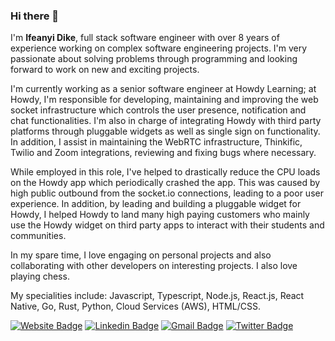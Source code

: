 ### Hi there 👋
I'm **Ifeanyi Dike**, full stack software engineer with over 8 years of experience working on complex software engineering projects. I'm very passionate about solving problems through programming and looking forward to work on new and exciting projects.

I'm currently working as a senior software engineer at Howdy Learning; at Howdy, I'm responsible for developing, maintaining and improving the web socket infrastructure which controls the user presence, notification and chat functionalities. I'm also in charge of integrating Howdy with third party platforms through pluggable widgets as well as single sign on functionality. In addition, I assist in maintaining the WebRTC infrastructure, Thinkific, Twilio and Zoom integrations, reviewing and fixing bugs where necessary.

While employed in this role, I've helped to drastically reduce the CPU loads on the Howdy app which periodically crashed the app. This was caused by high public outbound from the socket.io connections, leading to a poor user experience. In addition, by leading and building a pluggable widget for Howdy, I helped Howdy to land many high paying customers who mainly use the Howdy widget on third party apps to interact with their students and communities. 

In my spare time, I love engaging on personal projects and also collaborating with other developers on interesting projects. I also love playing chess. 

My specialities include: Javascript, Typescript, Node.js, React.js, React Native, Go, Rust, Python, Cloud Services (AWS), HTML/CSS.

[![Website Badge](https://img.shields.io/badge/-Website-blue?style=for-the-badge&logo=Website&logoColor=white&link=https://ifeanyidesmonddike.web.app/)](https://ifeanyidesmonddike.web.app/)
[![Linkedin Badge](https://img.shields.io/badge/-LinkedIn-blue?style=for-the-badge&logo=Linkedin&logoColor=white&link=https://www.linkedin.com/in/ifeanyidesmonddike/)](https://www.linkedin.com/in/ifeanyidesmonddike/)
[![Gmail Badge](https://img.shields.io/badge/-Gmail-c14438?style=for-the-badge&logo=Gmail&logoColor=white&link=mailto:ifeanyidike87@gmail.com)](mailto:ifeanyidike87@gmail.com)
[![Twitter Badge](https://img.shields.io/badge/-Twitter-blue?style=for-the-badge&logo=Twitter&logoColor=white&link=https://www.twitter.com/ifeanyidike87)](https://www.twitter.com/ifeanyidike87)
